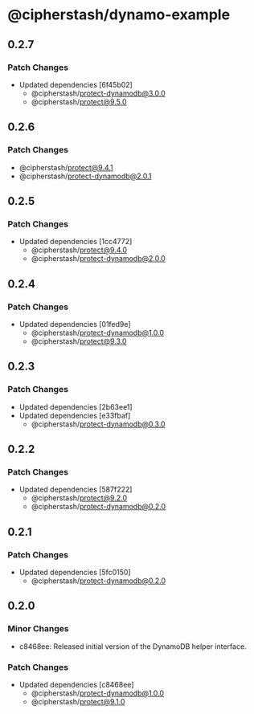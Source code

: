 # @cipherstash/dynamo-example

## 0.2.7

### Patch Changes

- Updated dependencies [6f45b02]
  - @cipherstash/protect-dynamodb@3.0.0
  - @cipherstash/protect@9.5.0

## 0.2.6

### Patch Changes

- @cipherstash/protect@9.4.1
- @cipherstash/protect-dynamodb@2.0.1

## 0.2.5

### Patch Changes

- Updated dependencies [1cc4772]
  - @cipherstash/protect@9.4.0
  - @cipherstash/protect-dynamodb@2.0.0

## 0.2.4

### Patch Changes

- Updated dependencies [01fed9e]
  - @cipherstash/protect-dynamodb@1.0.0
  - @cipherstash/protect@9.3.0

## 0.2.3

### Patch Changes

- Updated dependencies [2b63ee1]
- Updated dependencies [e33fbaf]
  - @cipherstash/protect-dynamodb@0.3.0

## 0.2.2

### Patch Changes

- Updated dependencies [587f222]
  - @cipherstash/protect@9.2.0
  - @cipherstash/protect-dynamodb@0.2.0

## 0.2.1

### Patch Changes

- Updated dependencies [5fc0150]
  - @cipherstash/protect-dynamodb@0.2.0

## 0.2.0

### Minor Changes

- c8468ee: Released initial version of the DynamoDB helper interface.

### Patch Changes

- Updated dependencies [c8468ee]
  - @cipherstash/protect-dynamodb@1.0.0
  - @cipherstash/protect@9.1.0
